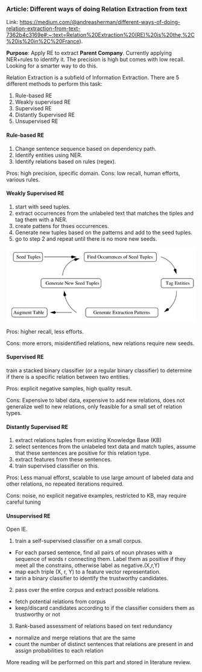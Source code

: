 ### Article: Different ways of doing Relation Extraction from text

Link: https://medium.com/@andreasherman/different-ways-of-doing-relation-extraction-from-text-7362b4c3169e#:~:text=Relation%20Extraction%20(RE)%20is%20the,%2C%20is%20in%2C%20France).

**Purpose**: Apply RE to extract **Parent Company**. Currently applying NER+rules to identify it. The precision is high but comes with low recall. Looking for a smarter way to do this.

Relation Extraction is a subfield of Information Extraction. There are 5 different methods to perform this task:

1. Rule-based RE
2. Weakly supervised RE
3. Supervised RE
4. Distantly Supervised RE
5. Unsupervised RE

#### **Rule-based RE**
1. Change sentence sequence based on dependency path.
2. Identify entities using NER.
3. Identify relations based on rules (regex).

Pros: high precision, specific domain.
Cons: low recall, human efforts, various rules.

#### **Weakly Supervised RE**
1. start with seed tuples.
2. extract occurrences from the unlabeled text that matches the tiples and tag them with a NER.
3. create pattens for thses occurrences.
4. Generate new tuples based on the patterns and add to the seed tuples.
5. go to step 2 and repeat until there is no more new seeds.

![](imgs/5_weak_supervised_RE.png)

Pros: higher recall, less efforts.

Cons: more errors, misidentified relations, new relations require new seeds.

#### **Supervised RE**
train a stacked binary classifier (or a regular binary classifier) to determine if there is a specific relation between two entities.

Pros: explicit negative samples, high quality result. 

Cons: Expensive to label data, expensive to add new relations, does not generalize well to new relations, only feasible for a small set of relation types.

#### **Distantly Supervised RE**
1. extract relations tuples from existing Knowledge Base (KB)
2. select sentences from the unlabeled text data and match tuples, assume that these sentences are positive for this relation type.
4. extract features from these sentences.
5. train supervised classifier on this.

Pros: Less manual efforst, scalable to use large amount of labeled data and other relations, no repeated iterations required.

Cons: noise, no explicit negative examples, restricted to KB, may require careful tuning

#### **Unsupervised RE**
Open IE.

1. train a self-supervised classifier on a small corpus.
- For each parsed sentence, find all pairs of noun phrases with a sequence of words r connecting them. Label them as positive if they meet all the constrains, otherwise label as negative.(X,r,Y)
- map each triple (X, r, Y) to a feature vector representation.
- tarin a binary classifier to identify the trustworthy candidates.
2. pass over the entire corpus and extract possible relations.
- fetch potential relations from corpus
- keep/discard candidates according to if the classifier considers them as trustworthy or not
3. Rank-based assessment of relations based on text redundancy
- normalize and merge relations that are the same
- count the number of distinct sentences that relations are present in and assign probabilities to each relation

More reading will be performed on this part and stored in literature review.